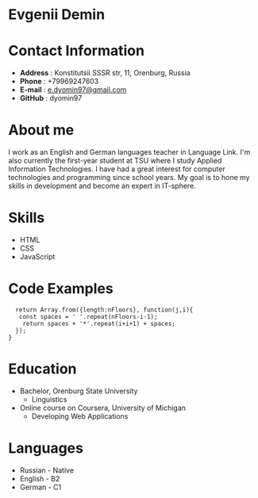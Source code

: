 

# **Evgenii Demin**
# **Contact Information**
* **Address** : Konstitutsii SSSR str, 11, Orenburg, Russia
* **Phone** : +79969247603
*  **E-mail** : e.dyomin97@gmail.com
*  **GitHub** : dyomin97
# About me
I work as an English and German languages teacher in Language Link. I'm also currently the first-year student at TSU where I study Applied Information Technologies. I have had a great interest for computer technologies and programming since school years. My goal is to hone my skills in development and become an expert in IT-sphere.
# **Skills**
* HTML
* CSS
* JavaScript
# **Code Examples**
```function towerBuilder(nFloors) {
  return Array.from({length:nFloors}, function(j,i){
   const spaces = ' '.repeat(nFloors-i-1);
    return spaces + '*'.repeat(i+i+1) + spaces;
  });
}
```
# **Education**
* Bachelor, Orenburg State University
    * Linguistics
* Online course on Coursera, University of Michigan
    * Developing Web Applications
# **Languages**
* Russian - Native
* English - B2
* German  - C1
